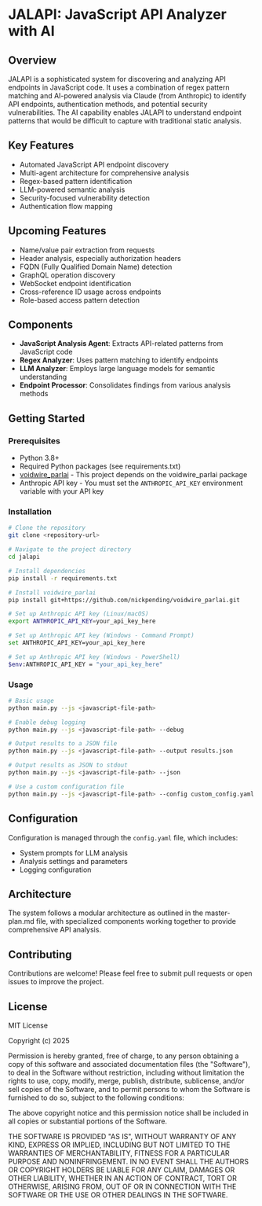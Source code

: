 # JALAPI: JavaScript API Analyzer with AI

## Overview

JALAPI is a sophisticated system for discovering and analyzing API endpoints in JavaScript code. It uses a combination of regex pattern matching and AI-powered analysis via Claude (from Anthropic) to identify API endpoints, authentication methods, and potential security vulnerabilities. The AI capability enables JALAPI to understand endpoint patterns that would be difficult to capture with traditional static analysis.

## Key Features

- Automated JavaScript API endpoint discovery
- Multi-agent architecture for comprehensive analysis
- Regex-based pattern identification
- LLM-powered semantic analysis
- Security-focused vulnerability detection
- Authentication flow mapping

## Upcoming Features

- Name/value pair extraction from requests
- Header analysis, especially authorization headers
- FQDN (Fully Qualified Domain Name) detection
- GraphQL operation discovery
- WebSocket endpoint identification
- Cross-reference ID usage across endpoints
- Role-based access pattern detection

## Components

- **JavaScript Analysis Agent**: Extracts API-related patterns from JavaScript code
- **Regex Analyzer**: Uses pattern matching to identify endpoints
- **LLM Analyzer**: Employs large language models for semantic understanding
- **Endpoint Processor**: Consolidates findings from various analysis methods

## Getting Started

### Prerequisites

- Python 3.8+
- Required Python packages (see requirements.txt)
- [voidwire_parlai](https://github.com/nickpending/voidwire_parlai) - This project depends on the voidwire_parlai package
- Anthropic API key - You must set the `ANTHROPIC_API_KEY` environment variable with your API key

### Installation

```bash
# Clone the repository
git clone <repository-url>

# Navigate to the project directory
cd jalapi

# Install dependencies
pip install -r requirements.txt

# Install voidwire_parlai
pip install git+https://github.com/nickpending/voidwire_parlai.git

# Set up Anthropic API key (Linux/macOS)
export ANTHROPIC_API_KEY=your_api_key_here

# Set up Anthropic API key (Windows - Command Prompt)
set ANTHROPIC_API_KEY=your_api_key_here

# Set up Anthropic API key (Windows - PowerShell)
$env:ANTHROPIC_API_KEY = "your_api_key_here"
```

### Usage

```bash
# Basic usage
python main.py --js <javascript-file-path>

# Enable debug logging
python main.py --js <javascript-file-path> --debug

# Output results to a JSON file
python main.py --js <javascript-file-path> --output results.json

# Output results as JSON to stdout
python main.py --js <javascript-file-path> --json

# Use a custom configuration file
python main.py --js <javascript-file-path> --config custom_config.yaml
```

## Configuration

Configuration is managed through the `config.yaml` file, which includes:

- System prompts for LLM analysis
- Analysis settings and parameters
- Logging configuration

## Architecture

The system follows a modular architecture as outlined in the master-plan.md file, with specialized components working together to provide comprehensive API analysis.

## Contributing

Contributions are welcome! Please feel free to submit pull requests or open issues to improve the project.

## License

MIT License

Copyright (c) 2025

Permission is hereby granted, free of charge, to any person obtaining a copy
of this software and associated documentation files (the "Software"), to deal
in the Software without restriction, including without limitation the rights
to use, copy, modify, merge, publish, distribute, sublicense, and/or sell
copies of the Software, and to permit persons to whom the Software is
furnished to do so, subject to the following conditions:

The above copyright notice and this permission notice shall be included in all
copies or substantial portions of the Software.

THE SOFTWARE IS PROVIDED "AS IS", WITHOUT WARRANTY OF ANY KIND, EXPRESS OR
IMPLIED, INCLUDING BUT NOT LIMITED TO THE WARRANTIES OF MERCHANTABILITY,
FITNESS FOR A PARTICULAR PURPOSE AND NONINFRINGEMENT. IN NO EVENT SHALL THE
AUTHORS OR COPYRIGHT HOLDERS BE LIABLE FOR ANY CLAIM, DAMAGES OR OTHER
LIABILITY, WHETHER IN AN ACTION OF CONTRACT, TORT OR OTHERWISE, ARISING FROM,
OUT OF OR IN CONNECTION WITH THE SOFTWARE OR THE USE OR OTHER DEALINGS IN THE
SOFTWARE.